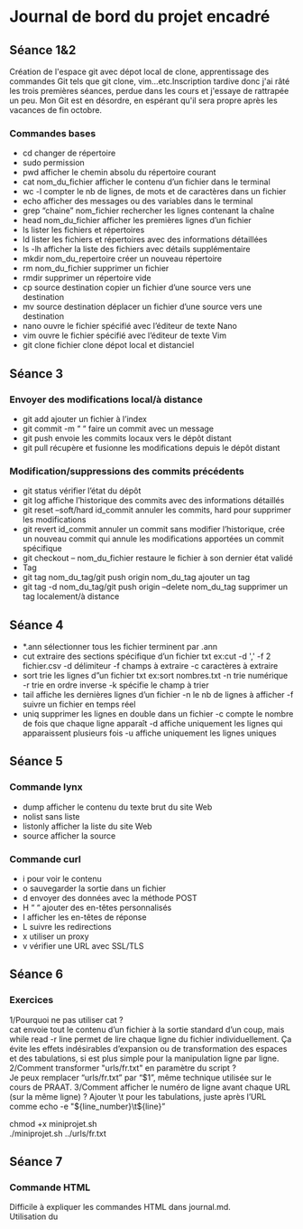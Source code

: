 
# Journal de bord du projet encadré

## Séance 1&2
Création de l'espace git avec dépot local de clone, apprentissage des commandes Git tels que git clone, vim...etc.Inscription tardive donc j'ai râté les trois premières séances, perdue dans les cours et j'essaye de rattrapée un peu. Mon Git est en désordre, en espérant qu'il sera propre après les vacances de fin octobre.  

### Commandes bases
- cd changer de répertoire
- sudo permission
- pwd afficher le chemin absolu du répertoire courant
- cat nom_du_fichier afficher le contenu d’un fichier dans le terminal
- wc -l compter le nb de lignes, de mots et de caractères dans un fichier
- echo afficher des messages ou des variables dans le terminal
- grep “chaine” nom_fichier  rechercher les lignes contenant la chaîne
- head nom_du_fichier afficher les premières lignes d’un fichier
- ls lister les fichiers et répertoires
- ld lister les fichiers et répertoires avec des informations détaillées
- ls -lh afficher la liste des fichiers avec détails supplémentaire
- mkdir nom_du_repertoire créer un nouveau répertoire
- rm nom_du_fichier supprimer un fichier
- rmdir supprimer un répertoire vide
- cp source destination copier un fichier d’une source vers une destination
- mv source destination déplacer un fichier d’une source vers une destination
- nano ouvre le fichier spécifié avec l’éditeur de texte Nano
- vim ouvre le fichier spécifié avec l’éditeur de texte Vim
- git clone fichier clone dépot local et distanciel

## Séance 3
### Envoyer des modifications local/à distance
- git add ajouter un fichier à l’index
- git commit -m “ “ faire un commit avec un message
- git push envoie les commits locaux vers le dépôt distant
- git pull récupère et fusionne les modifications depuis le dépôt distant
### Modification/suppressions des commits précédents
- git status vérifier l’état du dépôt
- git log affiche l’historique des commits avec des informations détaillés
- git reset –soft/hard id_commit annuler les commits, hard pour supprimer les modifications
- git revert id_commit annuler un commit sans modifier l’historique, crée un nouveau commit qui annule les modifications apportées un commit spécifique
- git checkout – nom_du_fichier restaure le fichier à son dernier état validé
- Tag
- git tag nom_du_tag/git push origin nom_du_tag ajouter un tag
- git tag -d nom_du_tag/git push origin –delete nom_du_tag supprimer un tag localement/à distance

## Séance 4
- *.ann sélectionner tous les fichier terminent par .ann
- cut extraire des sections spécifique d’un fichier txt ex:cut -d ',' -f 2 fichier.csv
-d délimiteur
-f champs à extraire
-c caractères à extraire
- sort trie les lignes d”un fichier txt ex:sort nombres.txt
	-n trie numérique
	-r trie en ordre inverse
	-k spécifie le champ à trier
- tail affiche les dernières lignes d’un fichier
	-n le nb de lignes à afficher
	-f suivre un fichier en temps réel
- uniq supprimer les lignes en double dans un fichier
	-c compte le nombre de fois que chaque ligne apparaît
	-d affiche uniquement les lignes qui apparaissent plusieurs fois
	-u affiche uniquement les lignes uniques

## Séance 5
### Commande lynx
- dump afficher le contenu du texte brut du site Web
- nolist sans liste
- listonly afficher la liste du site Web
- source afficher la source
### Commande curl
- i pour voir le contenu
- o sauvegarder la sortie dans un fichier
- d envoyer des données avec la méthode POST
- H “ “ ajouter des en-têtes personnalisés
- I afficher les en-têtes de réponse
- L suivre les redirections
- x utiliser un proxy
- v vérifier une URL avec SSL/TLS

## Séance 6
### Exercices
1/Pourquoi ne pas utiliser cat ?  
cat envoie tout le contenu d’un fichier à la sortie standard d’un coup, mais while read -r line permet de lire chaque ligne du fichier individuellement. Ça évite les effets indésirables d’expansion ou de transformation des espaces et des tabulations, si est plus simple pour la manipulation ligne par ligne.  
2/Comment transformer "urls/fr.txt" en paramètre du script ?  
Je peux remplacer “urls/fr.txt” par “$1”, même technique utilisée sur le cours de PRAAT.  
3/Comment afficher le numéro de ligne avant chaque URL (sur la même ligne) ?  
Ajouter \t pour les tabulations, juste après l’URL comme echo -e "${line_number}\t${line}”  

chmod +x miniprojet.sh  
./miniprojet.sh ../urls/fr.txt  

## Séance 7  
### Commande HTML  
Difficile à expliquer les commandes HTML dans journal.md.  
Utilisation du <style> pour ajouter des bordures et le fond de couleur du cellule.  
Après avoir modifier mon code je connaîs l'importance des commentaires: POUR NE PAS ME PERDRE DANS LE FUTUR.  
